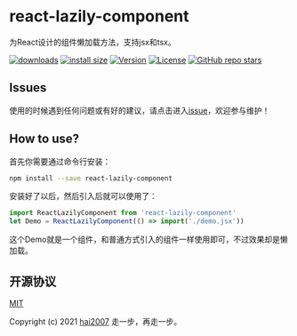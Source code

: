 # react-lazily-component
为React设计的组件懒加载方法，支持jsx和tsx。

<p>
  <a href="https://hai2007.gitee.io/npm-downloads?interval=7&packages=react-lazily-component"><img src="https://img.shields.io/npm/dm/react-lazily-component.svg" alt="downloads"></a>
  <a href="https://packagephobia.now.sh/result?p=react-lazily-component"><img src="https://packagephobia.now.sh/badge?p=react-lazily-component" alt="install size"></a>
  <a href="https://www.npmjs.com/package/react-lazily-component"><img src="https://img.shields.io/npm/v/react-lazily-component.svg" alt="Version"></a>
  <a href="https://github.com/hai2007/react-lazily-component/blob/master/LICENSE"><img src="https://img.shields.io/npm/l/react-lazily-component.svg" alt="License"></a>
  <a href="https://github.com/hai2007/react-lazily-component" target='_blank'><img alt="GitHub repo stars" src="https://img.shields.io/github/stars/hai2007/react-lazily-component?style=social"></a>
</p>

## Issues
使用的时候遇到任何问题或有好的建议，请点击进入[issue](https://github.com/hai2007/react-lazily-component/issues)，欢迎参与维护！

## How to use?
首先你需要通过命令行安装：

```bash
npm install --save react-lazily-component
```

安装好了以后，然后引入后就可以使用了：

```js
import ReactLazilyComponent from 'react-lazily-component'
let Demo = ReactLazilyComponent(() => import('./demo.jsx'))
```

这个Demo就是一个组件，和普通方式引入的组件一样使用即可，不过效果却是懒加载。

开源协议
---------------------------------------
[MIT](https://github.com/hai2007/react-lazily-component/blob/master/LICENSE)

Copyright (c) 2021 [hai2007](https://hai2007.gitee.io/sweethome/) 走一步，再走一步。
